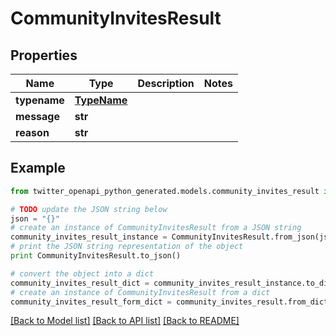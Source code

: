 # CommunityInvitesResult


## Properties

Name | Type | Description | Notes
------------ | ------------- | ------------- | -------------
**typename** | [**TypeName**](TypeName.md) |  | 
**message** | **str** |  | 
**reason** | **str** |  | 

## Example

```python
from twitter_openapi_python_generated.models.community_invites_result import CommunityInvitesResult

# TODO update the JSON string below
json = "{}"
# create an instance of CommunityInvitesResult from a JSON string
community_invites_result_instance = CommunityInvitesResult.from_json(json)
# print the JSON string representation of the object
print CommunityInvitesResult.to_json()

# convert the object into a dict
community_invites_result_dict = community_invites_result_instance.to_dict()
# create an instance of CommunityInvitesResult from a dict
community_invites_result_form_dict = community_invites_result.from_dict(community_invites_result_dict)
```
[[Back to Model list]](../README.md#documentation-for-models) [[Back to API list]](../README.md#documentation-for-api-endpoints) [[Back to README]](../README.md)


